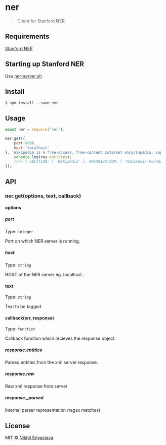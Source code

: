 # ner

> Client for Stanford NER

## Requirements
[Stanford NER](http://nlp.Stanford.edu/software/CRF-NER.shtml)

## Starting up Stanford NER
Use [ner-server.sh](ner-server.sh)

## Install

```
$ npm install --save ner
```


## Usage

```js
const ner = require('ner');

ner.get({
	port:8080,
	host:'localhost'
}, 'Wikipedia is a free-access, free-content Internet encyclopedia, supported and hosted by the non-profit Wikimedia Foundation. Those who can access the site can edit most of its articles.[5] Wikipedia is ranked among the ten most popular websites,[4] and constitutes the Internets largest and most popular general', function(err, res){
	console.log(res.entities);
	//=> { LOCATION: [ 'Wikipedia' ], ORGANIZATION: [ 'Wikimedia Foundation'] }
});
```


## API

### ner.get(options, text, callback)

#### options

##### port

Type: `integer`<br>

Port on which NER server is running.

##### host

Type: `string`<br>

HOST of the NER server eg. localhost .

#### text

Type: `string`<br>

Text to be tagged

#### callback(err, response)

Type: `function`<br>

Callback function which recieves the response object.

##### response.entities

Parsed entities from the xml server response.

##### response.raw

Raw xml response from server

##### response._parsed

Internal parser representation (regex matches)

## License

MIT © [Nikhil Srivastava](https://niksrc.github.io)
